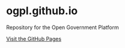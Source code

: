 ogpl.github.io
==============

Repository for the Open Government Platform

[Visit the GitHub Pages](http://ogpl.github.com "Documentation")


